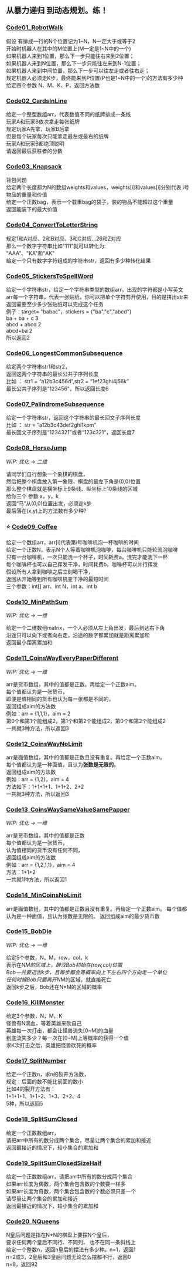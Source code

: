 ## 从暴力递归 到动态规划。练！

### [Code01_RobotWalk](./c0700_动态规划/Code01_RobotWalk.java)
假设 有排成一行的N个位置记为1~N，N一定大于或等于2    
开始时机器人在其中的M位置上(M一定是1~N中的一个)    
如果机器人来到1位置，那么下一步只能往右来到2位置；    
如果机器人来到N位置，那么下一步只能往左来到N-1位置；    
如果机器人来到中间位置，那么下一步可以往左走或者往右走；    
规定机器人必须走K步，最终能来到P位置(P也是1~N中的一个)的方法有多少种    
给定四个参数 N、M、K、P，返回方法数    

### [Code02_CardsInLine](./c0700_动态规划/Code02_CardsInLine.java)
给定一个整型数组arr，代表数值不同的纸牌排成一条线    
玩家A和玩家B依次拿走每张纸牌    
规定玩家A先拿，玩家B后拿    
但是每个玩家每次只能拿走最左或最右的纸牌    
玩家A和玩家B都绝顶聪明    
请返回最后获胜者的分数  

### [Code03_Knapsack](./c0700_动态规划/Code03_Knapsack.java)
背包问题  
给定两个长度都为N的数组weights和values，weights[i]和values[i]分别代表 i号物品的重量和价值  
给定一个正数bag，表示一个载重bag的袋子，装的物品不能超过这个重量  
返回能装下的最大价值  

### [Code04_ConvertToLetterString](./c0700_动态规划/Code04_ConvertToLetterString.java)
规定1和A对应、2和B对应、3和C对应...26和Z对应  
那么一个数字字符串比如"111”就可以转化为:  
"AAA"、"KA"和"AK"  
给定一个只有数字字符组成的字符串str，返回有多少种转化结果  

### [Code05_StickersToSpellWord](./c0700_动态规划/Code05_StickersToSpellWord.java)
给定一个字符串str，给定一个字符串类型的数组arr，出现的字符都是小写英文  
arr每一个字符串，代表一张贴纸，你可以把单个字符剪开使用，目的是拼出str来  
返回需要至少多少张贴纸可以完成这个任务  
例子：target= "babac"，stickers = {"ba","c","abcd"}  
ba + ba + c  3  
abcd + abcd 2  
abcd+ba 2  
所以返回2  

### [Code06_LongestCommonSubsequence](./c0700_动态规划/Code06_LongestCommonSubsequence.java)
给定两个字符串str1和str2，  
返回这两个字符串的最长公共子序列长度  
比如 ： str1 = “a12b3c456d”,str2 = “1ef23ghi4j56k”  
最长公共子序列是“123456”，所以返回长度6  

### [Code07_PalindromeSubsequence](./c0700_动态规划/Code07_PalindromeSubsequence.java)
给定一个字符串str，返回这个字符串的最长回文子序列长度  
比如 ： str = “a12b3c43def2ghi1kpm”  
最长回文子序列是“1234321”或者“123c321”，返回长度7

### [Code08_HorseJump](./c0700_动态规划/Code08_HorseJump.java)
*WIP: 优化 -> 二维*

请同学们自行想象一个象棋的棋盘，  
然后把整个棋盘放入第一象限，棋盘的最左下角是(0,0)位置  
那么整个棋盘就是横坐标上9条线、纵坐标上10条线的区域  
给你三个 参数 x，y，k  
返回“马”从(0,0)位置出发，必须走k步  
最后落在(x,y)上的方法数有多少种?   

### ⭐️ [Code09_Coffee](./c0700_动态规划/Code09_Coffee.java)
给定一个数组arr，arr[i]代表第i号咖啡机泡一杯咖啡的时间  
给定一个正数N，表示N个人等着咖啡机泡咖啡，每台咖啡机只能轮流泡咖啡  
只有一台咖啡机，一次只能洗一个杯子，时间耗费a，洗完才能洗下一杯  
每个咖啡杯也可以自己挥发干净，时间耗费b，咖啡杯可以并行挥发  
假设所有人拿到咖啡之后立刻喝干净，  
返回从开始等到所有咖啡机变干净的最短时间  
三个参数：int[] arr、int N，int a、int b

### [Code10_MinPathSum](./c0700_动态规划/Code10_MinPathSum.java)
*WIP: 优化 -> 一维*

给定一个二维数组matrix，一个人必须从左上角出发，最后到达右下角  
沿途只可以向下或者向右走，沿途的数字都累加就是距离累加和  
返回最小距离累加和  

### [Code11_CoinsWayEveryPaperDifferent](./c0700_动态规划/Code11_CoinsWayEveryPaperDifferent.java)
*WIP: 优化 -> 一维*

arr是货币数组，其中的值都是正数。再给定一个正数aim。  
每个值都认为是一张货币，  
即便是值相同的货币也认为每一张都是不同的，  
返回组成aim的方法数  
例如：arr = {1,1,1}，aim = 2  
第0个和第1个能组成2，第1个和第2个能组成2，第0个和第2个能组成2  
一共就3种方法，所以返回3  

### [Code12_CoinsWayNoLimit](./c0700_动态规划/Code12_CoinsWayNoLimit.java)
arr是面值数组，其中的值都是正数且没有重复。再给定一个正数aim。  
每个值都认为是一种面值，且认为**张数是无限的**。  
返回组成aim的方法数  
例如：arr = {1,2}，aim = 4  
方法如下：1+1+1+1、1+1+2、2+2  
一共就3种方法，所以返回3  

### [Code13_CoinsWaySameValueSamePapper](./c0700_动态规划/Code13_CoinsWaySameValueSamePapper.java)
*WIP: 优化 -> 一维*

arr是货币数组，其中的值都是正数  
每个值都认为是一张货币，  
认为值相同的货币没有任何不同，  
返回组成aim的方法数  
例如：arr = {1,2,1,1}，aim = 4  
方法：1+1+2  
一共就1种方法，所以返回1  

### [Code14_MinCoinsNoLimit](./c0700_动态规划/Code14_MinCoinsNoLimit.java)
arr是面值数组，其中的值都是正数且没有重复。再给定一个正数aim。
每个值都认为是一种面值，且认为张数是无限的。
返回组成aim的最少货币数

### [Code15_BobDie](./c0700_动态规划/Code15_BobDie.java)
*WIP: 优化 -> 一维*

给定5个参数，N，M，row，col，k  
表示在N*M的区域上，醉汉Bob初始在(row,col)位置  
Bob一共要迈出k步，且每步都会等概率向上下左右四个方向走一个单位  
任何时候Bob只要离开N*M的区域，就直接死亡  
返回k步之后，Bob还在N*M的区域的概率  

### [Code16_KillMonster](./c0700_动态规划/Code16_KillMonster.java)
给定3个参数，N，M，K  
怪兽有N滴血，等着英雄来砍自己  
英雄每一次打击，都会让怪兽流失[0~M]的血量  
到底流失多少？每一次在[0~M]上等概率的获得一个值  
求K次打击之后，英雄把怪兽砍死的概率  

### [Code17_SplitNumber](./c0700_动态规划/Code17_SplitNumber.java)
给定一个正数n，求n的裂开方法数，  
规定：后面的数不能比前面的数小  
比如4的裂开方法有：  
1+1+1+1、1+1+2、1+3、2+2、4  
5种，所以返回5

### [Code18_SplitSumClosed](./c0700_动态规划/Code18_SplitSumClosed.java)
给定一个正数数组arr，  
请把arr中所有的数分成两个集合，尽量让两个集合的累加和接近  
返回最接近的情况下，较小集合的累加和

### [Code19_SplitSumClosedSizeHalf](./c0700_动态规划/Code19_SplitSumClosedSizeHalf.java)
给定一个正数数组arr，请把arr中所有的数分成两个集合  
如果arr长度为偶数，两个集合包含数的个数要一样多  
如果arr长度为奇数，两个集合包含数的个数必须只差一个  
请尽量让两个集合的累加和接近  
返回最接近的情况下，较小集合的累加和   

### [Code20_NQueens](./c0700_动态规划/Code20_NQueens.java)
N皇后问题是指在N*N的棋盘上要摆N个皇后，  
要求任何两个皇后不同行、不同列， 也不在同一条斜线上  
给定一个整数n，返回n皇后的摆法有多少种。n=1，返回1  
n=2或3，2皇后和3皇后问题无论怎么摆都不行，返回0  
n=8，返回92  
